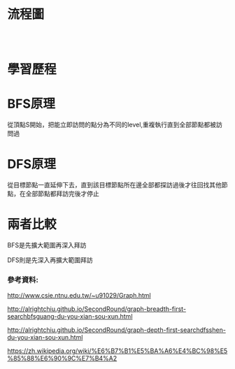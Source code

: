 
# 流程圖

![]()

![]()

![]()

# 學習歷程


# BFS原理

從頂點S開始，把能立即訪問的點分為不同的level,重複執行直到全部節點都被訪問過

# DFS原理

從目標節點一直延伸下去，直到該目標節點所在邊全部都探訪過後才往回找其他節點，在全部節點都拜訪完後才停止

# 兩者比較

BFS是先擴大範圍再深入拜訪

DFS則是先深入再擴大範圍拜訪

### 參考資料:

http://www.csie.ntnu.edu.tw/~u91029/Graph.html

http://alrightchiu.github.io/SecondRound/graph-breadth-first-searchbfsguang-du-you-xian-sou-xun.html

http://alrightchiu.github.io/SecondRound/graph-depth-first-searchdfsshen-du-you-xian-sou-xun.html

https://zh.wikipedia.org/wiki/%E6%B7%B1%E5%BA%A6%E4%BC%98%E5%85%88%E6%90%9C%E7%B4%A2

